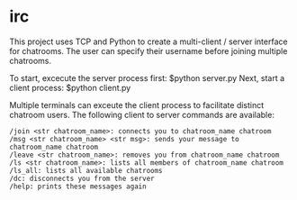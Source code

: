 # irc

This project uses TCP and Python to create a multi-client / server interface for chatrooms. 
The user can specify their username before joining multiple chatrooms.

To start, excecute the server process first: $python server.py
Next, start a client process: $python client.py

Multiple terminals can exceute the client process to facilitate distinct chatroom users. 
The following client to server commands are available:

    /join <str chatroom_name>: connects you to chatroom_name chatroom
    /msg <str chatroom_name> <str msg>: sends your message to chatroom_name chatroom
    /leave <str chatroom_name>: removes you from chatroom_name chatroom
    /ls <str chatroom_name>: lists all members of chatroom_name chatroom
    /ls_all: lists all available chatrooms
    /dc: disconnects you from the server
    /help: prints these messages again
